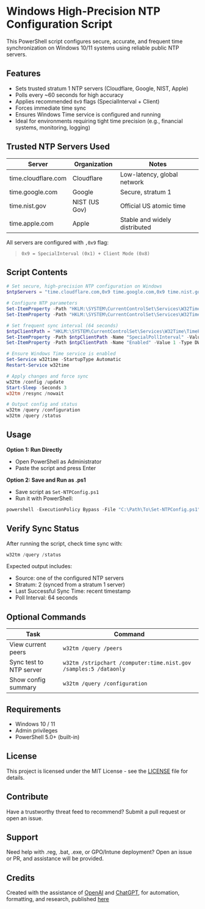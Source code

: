 # Windows High-Precision NTP Configuration Script

This PowerShell script configures secure, accurate, and frequent time synchronization on Windows 10/11 systems using reliable public NTP servers.

## Features

- Sets trusted stratum 1 NTP servers (Cloudflare, Google, NIST, Apple)
- Polls every ~60 seconds for high accuracy
- Applies recommended `0x9` flags (SpecialInterval + Client)
- Forces immediate time sync
- Ensures Windows Time service is configured and running
- Ideal for environments requiring tight time precision (e.g., financial systems, monitoring, logging)

## Trusted NTP Servers Used

| Server                | Organization    | Notes                         |
|-----------------------|-----------------|-------------------------------|
| time.cloudflare.com   | Cloudflare      | Low-latency, global network   |
| time.google.com       | Google          | Secure, stratum 1             |
| time.nist.gov         | NIST (US Gov)   | Official US atomic time       |
| time.apple.com        | Apple           | Stable and widely distributed |

All servers are configured with `,0x9` flag:
> `0x9 = SpecialInterval (0x1) + Client Mode (0x8)`

## Script Contents

```powershell
# Set secure, high-precision NTP configuration on Windows
$ntpServers = "time.cloudflare.com,0x9 time.google.com,0x9 time.nist.gov,0x9 time.apple.com,0x9"

# Configure NTP parameters
Set-ItemProperty -Path "HKLM:\SYSTEM\CurrentControlSet\Services\W32Time\Parameters" -Name "NtpServer" -Value $ntpServers
Set-ItemProperty -Path "HKLM:\SYSTEM\CurrentControlSet\Services\W32Time\Parameters" -Name "Type" -Value "NTP"

# Set frequent sync interval (64 seconds)
$ntpClientPath = "HKLM:\SYSTEM\CurrentControlSet\Services\W32Time\TimeProviders\NtpClient"
Set-ItemProperty -Path $ntpClientPath -Name "SpecialPollInterval" -Value 64 -Type DWord
Set-ItemProperty -Path $ntpClientPath -Name "Enabled" -Value 1 -Type DWord

# Ensure Windows Time service is enabled
Set-Service w32time -StartupType Automatic
Restart-Service w32time

# Apply changes and force sync
w32tm /config /update
Start-Sleep -Seconds 3
w32tm /resync /nowait

# Output config and status
w32tm /query /configuration
w32tm /query /status
```

## Usage

**Option 1: Run Directly**

- Open PowerShell as Administrator
- Paste the script and press Enter

**Option 2: Save and Run as .ps1**

- Save script as `Set-NTPConfig.ps1`
- Run it with PowerShell:

```powershell
powershell -ExecutionPolicy Bypass -File "C:\Path\To\Set-NTPConfig.ps1"
```

## Verify Sync Status

After running the script, check time sync with:

```powershell
w32tm /query /status
```

Expected output includes:

- Source: one of the configured NTP servers
- Stratum: 2 (synced from a stratum 1 server)
- Last Successful Sync Time: recent timestamp
- Poll Interval: 64 seconds

## Optional Commands

| Task                    | Command                                                          |
|-------------------------|------------------------------------------------------------------|
| View current peers      | `w32tm /query /peers`                                            |
| Sync test to NTP server | `w32tm /stripchart /computer:time.nist.gov /samples:5 /dataonly` |
| Show config summary     | `w32tm /query /configuration`                                    |

## Requirements

- Windows 10 / 11
- Admin privileges
- PowerShell 5.0+ (built-in)

## License

This project is licensed under the MIT License - see the [LICENSE](https://github.com/collingeorge/Set-NTPConfig/blob/main/LICENSE) file for details.

## Contribute

Have a trustworthy threat feed to recommend? Submit a pull request or open an issue.

## Support

Need help with .reg, .bat, .exe, or GPO/Intune deployment? Open an issue or PR, and assistance will be provided.

## Credits

Created with the assistance of [OpenAI](https://openai.com) and [ChatGPT](https://chat.openai.com), for automation, formatting, and research, published [here](https://chatgpt.com/share/683b7e3e-1214-8000-a615-9a368e150225)
